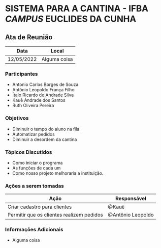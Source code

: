 # SISTEMA PARA A CANTINA - IFBA _CAMPUS_ EUCLIDES DA CUNHA


## Ata de Reunião

| Data       | Local        |
| ---------- | ------------ |
| 12/05/2022 | Alguma coisa |


### Participantes
* Antonio Carlos Borges de Souza
* Antônio Leopoldo França Filho
* Ítalo Ricardo de Andrade Silva
* Kauê Andrade dos Santos
* Ruth Oliveira Pereira

### Objetivos
* Diminuir o tempo do aluno na fila
* Automatizar pedidos
* Diminuir a desordem da cantina

### Tópicos Discutidos
* Como iniciar o programa
* As funções de cada um
* Como nosso projeto melhoraria a instituição.

### Ações a serem tomadas
| Ação                                      | Responsável  |
| ----------------------------------------- | ------------ |
| Criar cadastro para clientes              | @Kauê |
| Permitir que os clientes realizem pedidos | @Antônio Leopoldo   |

### Informações Adicionais

* Alguma coisa
